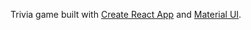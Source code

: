 Trivia game built with [Create React App](https://create-react-app.dev/) and [Material UI](https://mui.com/).
